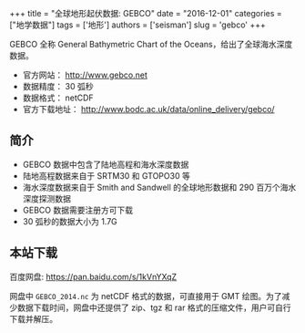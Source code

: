 +++
title = "全球地形起伏数据: GEBCO"
date = "2016-12-01"
categories = ["地学数据"]
tags = ['地形']
authors = ['seisman']
slug = 'gebco'
+++

GEBCO 全称 General Bathymetric Chart of the Oceans，给出了全球海水深度数据。


- 官方网站： http://www.gebco.net
- 数据精度： 30 弧秒
- 数据格式： netCDF
- 官方下载地址： http://www.bodc.ac.uk/data/online_delivery/gebco/

## 简介

- GEBCO 数据中包含了陆地高程和海水深度数据
- 陆地高程数据来自于 SRTM30 和 GTOPO30 等
- 海水深度数据来自于 Smith and Sandwell 的全球地形数据和 290 百万个海水深度探测数据
- GEBCO 数据需要注册方可下载
- 30 弧秒的数据大小为 1.7G

## 本站下载

百度网盘: https://pan.baidu.com/s/1kVnYXqZ

网盘中 `GEBCO_2014.nc` 为 netCDF 格式的数据，可直接用于 GMT 绘图。为了减少数据下载时间，网盘中还提供了 zip、tgz 和 rar 格式的压缩文件，用户可自行下载并解压。
